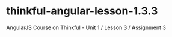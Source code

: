 thinkful-angular-lesson-1.3.3
=============================

AngularJS Course on Thinkful - Unit 1 / Lesson 3 / Assignment 3
